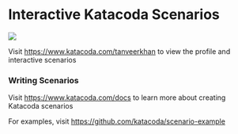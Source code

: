 # Interactive Katacoda Scenarios

[![](http://shields.katacoda.com/katacoda/tanveerkhan/count.svg)](https://www.katacoda.com/tanveerkhan "Get your profile on Katacoda.com")

Visit https://www.katacoda.com/tanveerkhan to view the profile and interactive scenarios

### Writing Scenarios
Visit https://www.katacoda.com/docs to learn more about creating Katacoda scenarios

For examples, visit https://github.com/katacoda/scenario-example
